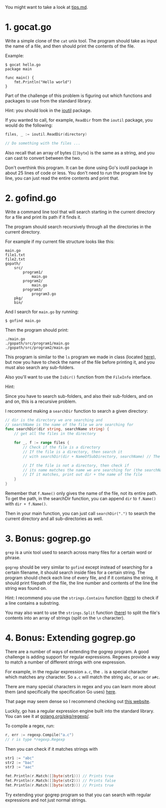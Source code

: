 You might want to take a look at [tips.md](notes/tips.md).

# 1. gocat.go

Write a simple clone of the `cat` unix tool. The program should take as input
the name of a file, and then should print the contents of the file.

Example:

```
$ gocat hello.go
package main

func main() {
    fmt.Println("Hello world")
}
```

Part of the challenge of this problem is figuring out which functions and packages
to use from the standard library.

Hint: you should look in the [ioutil](https://golang.org/pkg/io/ioutil/) package.

If you wanted to call, for example, `ReadDir` from the `ioutil` package, you
would do the following:

```go
files, _ := ioutil.ReadDir(directory)

// Do something with the files ...
```

Also recall that an array of bytes (`[]byte`) is the same as a string, and you
can cast to convert between the two.

Don't overthink this program. It can be done using Go's ioutil package in about
25 lines of code or less. You don't need to run the program line by line, you
can just read the entire contents and print that.

# 2. gofind.go

Write a command line tool that will search starting in the current directory 
for a file and print its path if it finds it.

The program should search recursively through all the directories in the current
directory.

For example if my current file structure looks like this:

```
main.go
file1.txt
file2.txt
gopath/
    src/
        program1/
            main.go
        program2/
            main.go
        program3/
            program3.go
    pkg/
    bin/
```

And I search for `main.go` by running:

```
$ gofind main.go
```

Then the program should print:

```
./main.go
./gopath/src/program1/main.go
./gopath/src/program2/main.go
```

This program is similar to the `ls` program we made in class (located [here](notes/ls.go)), but now you have
to check the name of the file before printing it, and you must also search
any sub-folders.

Also you'll want to use the `IsDir()` function from the `FileInfo` interface.

Hint:

Since you have to search sub-folders, and also their sub-folders, and on
and on, this is a recursive problem.

I recommend making a `searchDir` function to search a given directory:

```go
// dir is the directory we are searching and
// searchName is the name of the file we are searching for
func searchDir(dir string, searchName string) {
    // get all the files in the directory

    for _, f := range files {
        // Check if the file is a directory
        // If the file is a directory, then search it
        // with searchDir(dir + NameOfSubDirectory, searchName) // The searchName is still the same

        // If the file is not a directory, then check if
        // its name matches the name we are searching for (the searchName)
        // If it matches, print out dir + the name of the file
    }
}
```

Remember that `f.Name()` only gives the name of the file, not its entire path. To get the path,
in the searchDir function, you can append `dir` to `f.Name()` with `dir + f.Name()`.

Then in your main function, you can just call `searchDir(".")` to search the current
directory and all sub-directories as well.

# 3. Bonus: gogrep.go

`grep` is a unix tool used to search across many files for a certain word or phrase.

`gogrep` should be very similar to `gofind` except instead of searching for a certain
filename, it should search inside files for a certain string. The program should
check each line of every file, and if it contains the string, it should print filepath of the file, 
the line number and contents of the line the string was found on.

Hint: I recommend you use the `strings.Contains` function ([here](https://golang.org/pkg/strings/#Contains)) to check if a line contains a substring.

You may also want to use the `strings.Split` function ([here](https://golang.org/pkg/strings/#Split)) to split the file's contents into an array of strings (split on the `\n` character).

# 4. Bonus: Extending gogrep.go

There are a number of ways of extending the gogrep program. A good challenge is
adding support for regular expressions. Regexes provide a way to match a number
of different strings with one expression.

For example, in the regular expression `a.c`, the `.` is a special character
which matches any character. So `a.c` will match the string `abc`, or `aac` or
`a#c`.

There are many special characters in regex and you can learn more about them
(and specifically the specification Go uses) [here](https://github.com/google/re2/wiki/Syntax).

That page may seem dense so I recommend checking out [this website](https://regex-golang.appspot.com/assets/html/index.html).

Luckily, go has a regular expression engine built into the standard library.
You can see it at [golang.org/pkg/regexp/](https://golang.org/pkg/regexp/).

To compile a regex, run:

```go
r, err := regexp.Compile("a.c")
// r is type *regexp.Regexp
```

Then you can check if it matches strings with

```go
str1 := "abc"
str2 := "bac"
str3 := "aac"

fmt.Println(r.Match([]byte(str1))) // Prints true
fmt.Println(r.Match([]byte(str2))) // Prints false
fmt.Println(r.Match([]byte(str3))) // Prints true
```

Try extending your gogrep program so that you can search with regular expressions
and not just normal strings.
